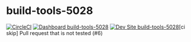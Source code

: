 # build-tools-5028

[![CircleCI](https://circleci.com/gh/pantheon-ci-bot/build-tools-5028.svg?style=shield)](https://circleci.com/gh/pantheon-ci-bot/build-tools-5028)
[![Dashboard build-tools-5028](https://img.shields.io/badge/dashboard-build_tools_5028-yellow.svg)](https://dashboard.pantheon.io/sites/bb35be04-bc85-4534-90b0-c29972e5d98e#dev/code)
[![Dev Site build-tools-5028](https://img.shields.io/badge/site-build_tools_5028-blue.svg)](http://dev-build-tools-5028.pantheonsite.io/)[ci skip] Pull request that is not tested (#6)
